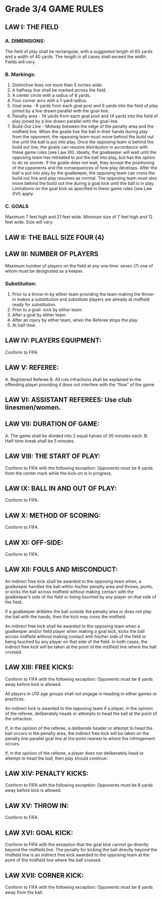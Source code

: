 # Grade 3/4 GAME RULES

## LAW I: THE FIELD

### A. DIMENSIONS:

The field of play shall be rectangular, with a suggested length of 60 yards and a width of 40
yards. The length in all cases shall exceed the width. Fields will vary.

### B. Markings:

   1. Distinctive lines not more than 5 inches wide.
   2. A halfway line shall be marked across the field.
   3. A center circle with a radius of 8 yards.
   4. Four corner arcs with a 1-yard radius.
   5. Goal area - 6 yards from each goal post and 6 yards into the field of play joined by a line drawn parallel with the goal-line.
   6. Penalty area - 14 yards from each goal post and 14 yards into the field of play joined by a line drawn parallel with the goal-line.
   7.  Build-Out Line   - Midway between the edge of the penalty area and the midfield line.   When the goalie has the ball in their hands during play from the opponent, the opposing team must move behind the build out line until the ball is put into play.  Once the opposing team is behind the build out line, the goalie can resume distribution in accordance with these game rules (see Law XII).  Ideally, the goalkeeper will wait until the opposing team has retreated to put the ball into play, but has the option to do so sooner.  If the goalie does not wait, they accept the positioning of the opponents and the consequences of how play develops.   After the ball is put into play by the goalkeeper, the opposing team can cross the build out line and play resumes as normal.  The opposing team must also move behind the build out line during a goal kick until the ball is in play.  Limitations on the goal kick as specified in these game rules (see Law XVI) apply.


### C. GOALS

Maximum 7 feet high and 21 feet wide.   Minimum size of 7 feel high and 12 feet wide.  Size will vary.

## LAW II: THE BALL SIZE FOUR (4)

## LAW III: NUMBER OF PLAYERS

Maximum number of players on the field at any one time: seven (7) one of whom must be designated as a keeper.
### Substitution:

   1. Prior to a throw-in by either team providing the team making the throw-in makes a substitution and substitute players are already at midfield ready for substitution.
   2. Prior to a goal- kick by either team.
   3. After a goal by either team.
   4. After an injury by either team, when the Referee stops the play.
   5. At half time.

## LAW IV: PLAYERS EQUIPMENT:
Conform to FIFA

## LAW V: REFEREE:

   A. Registered Referee
   B. All rule infractions shall be explained to the offending player providing it does not interfere with the “flow” of the game.

## LAW VI: ASSISTANT REFEREES: Use club linesmen/women.

## LAW VII: DURATION OF GAME:

   A. The game shall be divided into 2 equal halves of 30 minutes each.
   B. Half-time break shall be 5 minutes.

## LAW VIII: THE START OF PLAY:
Conform to FIFA with the following exception: Opponents must be 8 yards from the center mark while the kick-on is in progress.

## LAW IX: BALL IN AND OUT OF PLAY:
Conform to FIFA.

## LAW X: METHOD OF SCORING:
Conform to FIFA.

## LAW XI: OFF-SIDE:
Conform to FIFA.

## LAW XII: FOULS AND MISCONDUCT:
An indirect free kick shall be awarded to the opposing team when, a goalkeeper handles the ball within his/her penalty area and throws, punts, or kicks the ball across midfield without making contact with the goalkeeper’s side of the field or being touched by any player on that side of the field.

If a goalkeeper dribbles the ball outside the penalty area or does not play the ball with the hands, then the kick may cross the midfield.

An indirect free kick shall be awarded to the opposing team when a goalkeeper and/or field player when making a goal kick, kicks the ball across midfield without making contact with his/her side of the field or being touched by any player on that side of the field. In both cases, the indirect free kick will be taken at the point of the midfield line where the ball crossed.

## LAW XIII: FREE KICKS:
Conform to FIFA with the following exception: Opponents must be 8 yards away before kick is allowed.

All players in U10 age groups shall not engage in heading in either games or practices.   

An indirect kick is awarded to the opposing team if a player, in the opinion of the referee, deliberately heads or attempts to head the ball at the point of the infraction.

If, in the opinion of the referee, a deliberate header or attempt to head the ball occurs in the penalty area, the indirect free kick will be taken on the penalty line parallel goal line at the point nearest to where the infringement occurs.

If, in the opinion of the referee, a player does not deliberately head or attempt to head the ball, then play should continue.


## LAW XIV: PENALTY KICKS:
Conform to FIFA with the following exception: Opponents must be 8 yards away before kick is allowed.

## LAW XV: THROW IN:
Conform to FIFA.

## LAW XVI: GOAL KICK:
Conform to FIFA with the exception that the goal kick cannot go directly beyond the midfield line. The penalty for kicking the ball directly beyond the midfield line is an indirect free kick awarded to the opposing team at the point of the midfield line where the ball crossed.

## LAW XVII: CORNER KICK:
Conform to FIFA with the following exception:   Opponents must be 8 yards away from the ball.
